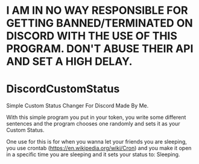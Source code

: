 # I AM IN NO WAY RESPONSIBLE FOR GETTING BANNED/TERMINATED ON DISCORD WITH THE USE OF THIS PROGRAM. DON'T ABUSE THEIR API AND SET A HIGH DELAY.

# DiscordCustomStatus
Simple Custom Status Changer For Discord Made By Me.

With this simple program you put in your token, you write some different sentences and the program chooses one randomly and sets it as your Custom Status.


One use for this is for when you wanna let your friends you are sleeping, you use crontab (https://en.wikipedia.org/wiki/Cron) and you make it open in a specific time you are sleeping and it sets your status to: Sleeping.
